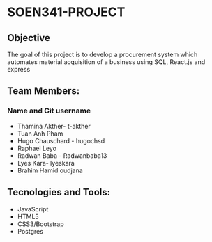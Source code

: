 # SOEN341-PROJECT

## Objective
The goal of this project is to develop a procurement system which automates material acquisition of a business using SQL, React.js and express

## Team Members:
### Name  and Git username
* Thamina Akther- t-akther
* Tuan Anh Pham 
* Hugo Chauschard - hugochsd
* Raphael Leyo
* Radwan Baba - Radwanbaba13
* Lyes Kara- lyeskara
* Brahim Hamid oudjana

## Tecnologies and Tools:


* JavaScript
* HTML5
* CSS3/Bootstrap
* Postgres




